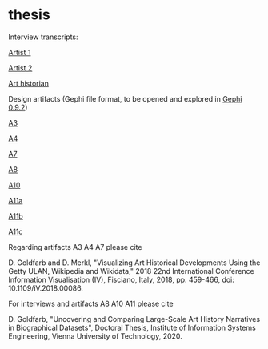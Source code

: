 # thesis
Interview transcripts:

[Artist 1](a1_interview_transcription.rtf)

[Artist 2](a2_interview_transcription.rtf)

[Art historian](ah_interview_transcription.rtf)

Design artifacts (Gephi file format, to be opened and explored in [Gephi 0.9.2](https://gephi.org/users/download/))

[A3](ulan_gcc_network_A3.gephi)

[A4](Wikipedia_network_ULAN_bios_A4.gephi)

[A7](person_to_art_architecture_styles_A7.gephi)

[A8](s2s_art_architecture_styles_A8.gephi)

[A10](artist_occ_network_A10.gephi)

[A11a](theology_and_clergy_network_A11a.gephi)

[A11b](government_network_A11b.gephi)

[A11c](STEM_network_A11c.gephi )

Regarding artifacts A3 A4 A7 please cite 

D. Goldfarb and D. Merkl, "Visualizing Art Historical Developments Using the Getty ULAN, Wikipedia and Wikidata," 2018 22nd International Conference Information Visualisation (IV), Fisciano, Italy, 2018, pp. 459-466, doi: 10.1109/iV.2018.00086.

For interviews and artifacts A8 A10 A11 please cite

D. Goldfarb, "Uncovering and Comparing Large-Scale Art History Narratives in Biographical Datasets", Doctoral Thesis, Institute of Information Systems Engineering, Vienna University of Technology, 2020.
